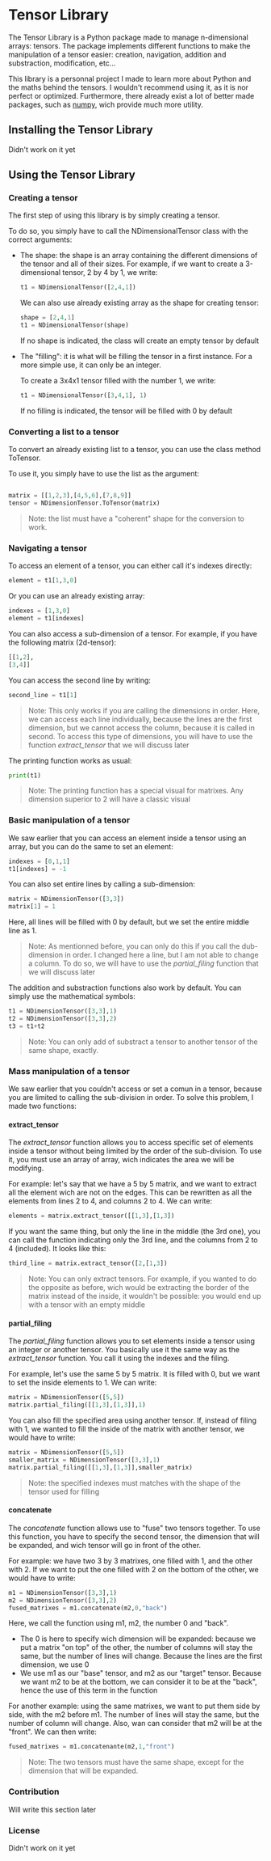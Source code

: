 # Tensor Library

The Tensor Library is a Python package made to manage n-dimensional arrays: tensors. The package implements different functions to make the manipulation of a tensor easier: creation, navigation, addition and substraction, modification, etc...

This library is a personnal project I made to learn more about Python and the maths behind the tensors. I wouldn't recommend using it, as it is nor perfect or optimized. Furthermore, there already exist a lot of better made packages, such as [numpy](numpy.org), wich provide much more utility.

## Installing the Tensor Library

Didn't work on it yet

## Using the Tensor Library

### Creating a tensor

The first step of using this library is by simply creating a tensor.

To do so, you simply have to call the NDimensionalTensor class with the correct arguments:

- The shape: the shape is an array containing the different dimensions of the tensor and all of their sizes. For example, if we want to create a 3-dimensional tensor, 2 by 4 by 1, we write:
  ```python
  t1 = NDimensionalTensor([2,4,1])
  ```
  We can also use already existing array as the shape for creating tensor:
  ```python
  shape = [2,4,1]
  t1 = NDimensionalTensor(shape)
  ```
  If no shape is indicated, the class will create an empty tensor by default 
- The "filling": it is what will be filling the tensor in a first instance. For a more simple use, it can only be an integer.
  
  To create a 3x4x1 tensor filled with the number 1, we write:
  ```python
  t1 = NDimensionalTensor([3,4,1], 1)
  ```
  If no filling is indicated, the tensor will be filled with 0 by default
  
### Converting a list to a tensor

To convert an already existing list to a tensor, you can use the class method ToTensor. 

To use it, you simply have to use the list as the argument:

```python

matrix = [[1,2,3],[4,5,6],[7,8,9]]
tensor = NDimensionTensor.ToTensor(matrix)

```
> Note: the list must have a "coherent" shape for the conversion to work.

### Navigating a tensor

To access an element of a tensor, you can either call it's indexes directly:
```python
element = t1[1,3,0]
```
Or you can use an already existing array:
```python
indexes = [1,3,0]
element = t1[indexes]
```
You can also access a sub-dimension of a tensor. For example, if you have the following matrix (2d-tensor):
```python
[[1,2],
[3,4]]
```
You can access the second line by writing:
```python
second_line = t1[1]
```
> Note: This only works if you are calling the dimensions in order. Here, we can access each line individually, because the lines are the first dimension, but we cannot access the column, because it is called in second.
> To access this type of dimensions, you will have to use the function *extract_tensor* that we will discuss later

The printing function works as usual:
```python
print(t1)
```
> Note: The printing function has a special visual for matrixes. Any dimension superior to 2 will have a classic visual

### Basic manipulation of a tensor

We saw earlier that you can access an element inside a tensor using an array, but you can do the same to set an element:
```python
indexes = [0,1,1]
t1[indexes] = -1
```
You can also set entire lines by calling a sub-dimension:
```python
matrix = NDimensionTensor([3,3])
matrix[1] = 1
```
Here, all lines will be filled with 0 by default, but we set the entire middle line as 1.
> Note: As mentionned before, you can only do this if you call the dub-dimension in order. I changed here a line, but I am not able to change a column. To do so, we will have to use the *partial_filing* function that we will discuss later

The addition and substraction functions also work by default. You can simply use the mathematical symbols:
```python
t1 = NDimensionTensor([3,3],1)
t2 = NDimensionTensor([3,3],2)
t3 = t1+t2
```
> Note: You can only add of substract a tensor to another tensor of the same shape, exactly.

### Mass manipulation of a tensor

We saw earlier that you couldn't access or set a comun in a tensor, because you are limited to calling the sub-division in order. To solve this problem, I made two functions:

#### extract_tensor

The *extract_tensor* function allows you to access specific set of elements inside a tensor without being limited by the order of the sub-division. To use it, you must use an array of array, wich indicates the area we will be modifying. 

For example: let's say that we have a 5 by 5 matrix, and we want to extract all the element wich are not on the edges. This can be rewritten as all the elements from lines 2 to 4, and columns 2 to 4. We can write:
```python
elements = matrix.extract_tensor([[1,3],[1,3])
```
If you want the same thing, but only the line in the middle (the 3rd one), you can call the function indicating only the 3rd line, and the columns from 2 to 4 (included). It looks like this:
```python
third_line = matrix.extract_tensor([2,[1,3])
```
> Note: You can only extract tensors. For example, if you wanted to do the opposite as before, wich would be extracting the border of the matrix instead of the inside, it wouldn't be possible: you would end up with a tensor with an empty middle

#### partial_filing

The *partial_filing* function allows you to set elements inside a tensor using an integer or another tensor. You basically use it the same way as the *extract_tensor* function. You call it using the indexes and the filing. 

For example, let's use the same 5 by 5 matrix. It is filled with 0, but we want to set the inside elements to 1. We can write:
```python
matrix = NDimensionTensor([5,5])
matrix.partial_filing([[1,3],[1,3]],1)
```
You can also fill the specified area using another tensor. If, instead of filing with 1, we wanted to fill the inside of the matrix with another tensor, we would have to write:
```python
matrix = NDimensionTensor([5,5])
smaller_matrix = NDimensionTensor([3,3],1)
matrix.partial_filing([[1,3],[1,3]],smaller_matrix)
```
> Note: the specified indexes must matches with the shape of the tensor used for filling

#### concatenate

The *concatenate* function allows use to "fuse" two tensors together. To use this function, you have to specify the second tensor, the dimension that will be expanded, and wich tensor will go in front of the other.

For example: we have two 3 by 3 matrixes, one filled with 1, and the other with 2. If we want to put the one filled with 2 on the bottom of the other, we would have to write:
```python
m1 = NDimensionTensor([3,3],1)
m2 = NDimensionTensor([3,3],2)
fused_matrixes = m1.concatenate(m2,0,"back")
```
Here, we call the function using m1, m2, the number 0 and "back".
- The 0 is here to specify wich dimension will be expanded: because we put a matrix "on top" of the other, the number of columns will stay the same, but the number of lines will change. Because the lines are the first dimension, we use 0
- We use m1 as our "base" tensor, and m2 as our "target" tensor. Because we want m2 to be at the bottom, we can consider it to be at the "back", hence the use of this term in the function

For another example: using the same matrixes, we want to put them side by side, with the m2 before m1. The number of lines will stay the same, but the number of column will change. Also, wan can consider that m2 will be at the "front". We can then write:
```python
fused_matrixes = m1.concatenante(m2,1,"front")
```
> Note: The two tensors must have the same shape, except for the dimension that will be expanded.

### Contribution

Will write this section later

### License

Didn't work on it yet
    
